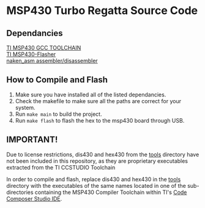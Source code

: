
# MSP430 Turbo Regatta Source Code

## Dependancies
[TI MSP430 GCC TOOLCHAIN](https://www.ti.com/tool/MSP430-GCC-OPENSOURCE) \
[TI MSP430-Flasher](https://www.ti.com/tool/MSP430-FLASHER) \
[naken_asm assembler/disassembler](https://github.com/mikeakohn/naken_asm)

## How to Compile and Flash

1. Make sure you have installed all of the listed dependancies.
2. Check the makefile to make sure all the paths are correct for your system.
3. Run `make main` to build the project.
4. Run `make flash` to flash the hex to the msp430 board through USB.

## IMPORTANT!

Due to license restrictions, dis430 and hex430 from the [tools](tools) directory have not been included in this repository, as they are proprietary executables extracted from the TI CCSTUDIO Toolchain

In order to compile and flash, replace dis430 and hex430 in the [tools](tools) directory with the executables of the same names located in one of the sub-directories containing the MSP430 Compiler Toolchain within TI's [Code Composer Studio IDE](https://www.ti.com/tool/CCSTUDIO).
